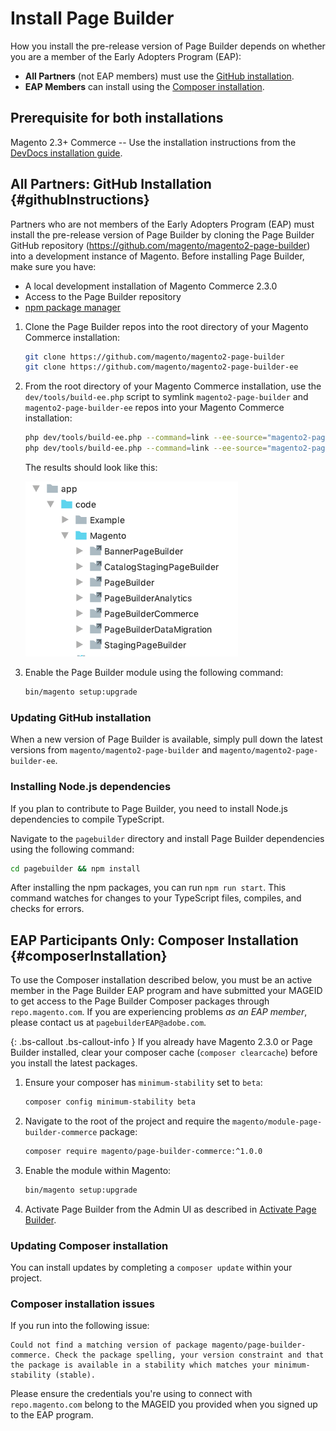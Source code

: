 # Install Page Builder

How you install the pre-release version of Page Builder depends on whether you are a member of the Early Adopters Program (EAP):

- **All Partners** (not EAP members) must use the [GitHub installation](#githubInstructions).
- **EAP Members** can install using the [Composer installation](#composerInstallation).

## Prerequisite for both installations

Magento 2.3+ Commerce -- Use the installation instructions from the [DevDocs installation guide](https://devdocs.magento.com/guides/v2.3/install-gde/bk-install-guide.html). 

## **All Partners**: GitHub Installation {#githubInstructions}

Partners who are not members of the Early Adopters Program (EAP) must install the pre-release version of Page Builder by cloning the Page Builder GitHub repository (https://github.com/magento/magento2-page-builder) into a development instance of Magento. 
Before installing Page Builder, make sure you have:

* A local development installation of Magento Commerce 2.3.0
* Access to the Page Builder repository
* [npm package manager](https://www.npmjs.com/get-npm)

1. Clone the Page Builder repos into the root directory of your Magento Commerce installation:

    ```bash
    git clone https://github.com/magento/magento2-page-builder
    git clone https://github.com/magento/magento2-page-builder-ee
    ```

2. From the root directory of your Magento Commerce installation, use the `dev/tools/build-ee.php` script to symlink `magento2-page-builder` and `magento2-page-builder-ee` repos into your Magento Commerce installation:

    ```bash
    php dev/tools/build-ee.php --command=link --ee-source="magento2-page-builder" --ce-source="."
    php dev/tools/build-ee.php --command=link --ee-source="magento2-page-builder-ee" --ce-source="."
    ```
    
    The results should look like this:
    
    ![Symlinks to Page Builder](../images/symlinked-pagebuilder.png)

3. Enable the Page Builder module using the following command:

    ```bash
    bin/magento setup:upgrade
    ```

### Updating GitHub installation

When a new version of Page Builder is available, simply pull down the latest versions from `magento/magento2-page-builder` and `magento/magento2-page-builder-ee`.

### Installing Node.js dependencies

If you plan to contribute to Page Builder, you need to install Node.js dependencies to compile TypeScript.

Navigate to the `pagebuilder` directory and install Page Builder dependencies using the following command:

```bash
cd pagebuilder && npm install
```

After installing the npm packages, you can run `npm run start`. This command watches for changes to your TypeScript files, compiles, and checks for errors.

## **EAP Participants Only**: Composer Installation {#composerInstallation}

To use the Composer installation described below, you must be an active member in the Page Builder EAP program and have submitted your MAGEID to get access to the Page Builder Composer packages through `repo.magento.com`. 
If you are experiencing problems _as an EAP member_, please contact us at `pagebuilderEAP@adobe.com`.

{: .bs-callout .bs-callout-info }
If you already have Magento 2.3.0 or Page Builder installed, clear your composer cache (`composer clearcache`) before you install the latest packages.

1. Ensure your composer has `minimum-stability` set to `beta`:

    ```bash
    composer config minimum-stability beta
    ```

2. Navigate to the root of the project and require the `magento/module-page-builder-commerce` package:

    ```bash
    composer require magento/page-builder-commerce:^1.0.0
    ```
    
3. Enable the module within Magento:

    ``` bash
    bin/magento setup:upgrade
    ```
    
4. Activate Page Builder from the Admin UI as described in [Activate Page Builder](activate-pagebuilder.md).

### Updating Composer installation

You can install updates by completing a `composer update` within your project.

### Composer installation issues

If you run into the following issue:

```shell
Could not find a matching version of package magento/page-builder-commerce. Check the package spelling, your version constraint and that the package is available in a stability which matches your minimum-stability (stable).
```

Please ensure the credentials you're using to connect with `repo.magento.com` belong to the MAGEID you provided when you signed up to the EAP program.